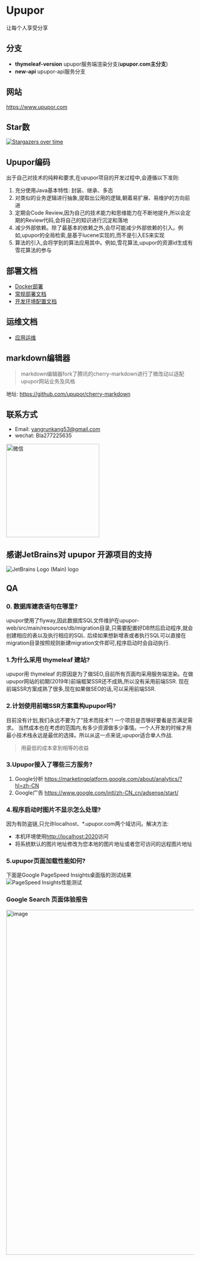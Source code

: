 # Upupor 
让每个人享受分享
<!--
![项目访问次数](https://visitor-badge.glitch.me/badge?page_id=github_yangrunkang_upupor)
<a href="https://www.producthunt.com/posts/upupor?utm_source=badge-featured&utm_medium=badge&utm_souce=badge-upupor" target="_blank"><img src="https://api.producthunt.com/widgets/embed-image/v1/featured.svg?post_id=327650&theme=dark" alt="Upupor - UGC Website,Open source | Product Hunt" style="width: 250px; height: 54px;" width="250" height="54" /></a>
-->

## 分支
* **thymeleaf-version**   upupor服务端渲染分支(**upupor.com主分支**)
* **new-api**             upupor-api服务分支

## 网站
https://www.upupor.com

## Star数
[![Stargazers over time](https://starchart.cc/yangrunkang/upupor.svg)](https://starchart.cc/yangrunkang/upupor)

<!--
## 统计
![Alt](https://repobeats.axiom.co/api/embed/18e821e0b79bcf13c83f8d21d669f7264abace1a.svg "Repobeats analytics image")
-->

## Upupor编码
出于自己对技术的纯粹和要求,在upupor项目的开发过程中,会遵循以下准则:
1. 充分使用Java基本特性: 封装、继承、多态
2. 对类似的业务逻辑进行抽象,提取出公用的逻辑,朝着易扩展、易维护的方向前进
3. 定期会Code Review,因为自己的技术能力和思维能力在不断地提升,所以会定期的Review代码,会将自己的知识进行沉淀和落地
4. 减少外部依赖。除了最基本的依赖之外,会尽可能减少外部依赖的引入。例如,upupor的全局检索,是基于lucene实现的,而不是引入ES来实现
5. 算法的引入,会将学到的算法应用其中。例如,雪花算法,upupor的资源id生成有雪花算法的参与



## 部署文档
- [Docker部署](docs/deploy/docker部署文档.md)
- [常规部署文档](docs/deploy/常规部署文档.md)
- [开发环境配置文档](docs/deploy/开发环境配置文档.md)

## 运维文档
- [应用运维](docs/run.md)

## markdown编辑器
> markdown编辑器fork了腾讯的cherry-markdown进行了微改动以适配upupor网站业务及风格

地址:
https://github.com/upupor/cherry-markdown

## 联系方式
- Email: yangrunkang53@gmail.com
- wechat: Bla277225635

<img src="docs/wechat.jpg" width="250px" height="250px" alt="微信">

## 感谢JetBrains对 upupor 开源项目的支持
![JetBrains Logo (Main) logo](https://resources.jetbrains.com/storage/products/company/brand/logos/jb_beam.svg)

## QA
### 0. 数据库建表语句在哪里?
upupor使用了flyway,因此数据库SQL文件维护在upupor-web/src/main/resources/db/migration目录,只需要配置好DB然后启动程序,就会创建相应的表以及执行相应的SQL.
后续如果想新增表或者执行SQL可以直接在migration目录按照规则新建migration文件即可,程序启动时会自动执行.

### 1.为什么采用 thymeleaf 建站?
upupor用 thymeleaf 的原因是为了做SEO,目前所有页面均采用服务端渲染。在做upupor网站的初期(2019年)前端框架SSR还不成熟,所以没有采用前端SSR.
现在前端SSR方案成熟了很多,现在如果做SEO的话,可以采用前端SSR.

### 2.计划使用前端SSR方案重构upupor吗?
目前没有计划,我们永远不要为了"技术而技术"! 一个项目是否够好要看是否满足需求。
当然成本也在考虑的范围内,有多少资源做多少事情。一个人开发的时候才用最小技术栈永远是最优的选择。所以从这一点来说,upupor适合单人作战.
> 用最低的成本拿到相等的收益

### 3.Upupor接入了哪些三方服务?
1. Google分析 https://marketingplatform.google.com/about/analytics/?hl=zh-CN
2. Google广告 https://www.google.com/intl/zh-CN_cn/adsense/start/

### 4.程序启动时图片不显示怎么处理?
因为有防盗链,只允许localhost、*.upupor.com两个域访问。解决方法:
- 本机环境使用[http://localhost:2020](http://localhost:2020)访问
- 将系统默认的图片地址修改为您本地的图片地址或者您可访问的远程图片地址

### 5.upupor页面加载性能如何?
下面是Google PageSpeed Insights桌面版的测试结果
![PageSpeed Insights性能测试](docs/insight.png)

### Google Search 页面体验报告
<img width="923" alt="image" src="https://user-images.githubusercontent.com/46257933/169191026-e454c17d-00ac-404d-a12d-d5a150a7182a.png">




<!--
## Upupor开发进度
[开发进度面板](https://github.com/users/yangrunkang/projects/1)
-->
